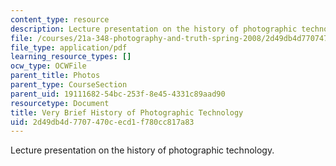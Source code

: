 ```yaml
---
content_type: resource
description: Lecture presentation on the history of photographic technology.
file: /courses/21a-348-photography-and-truth-spring-2008/2d49db4d7707470cecd1f780cc817a83_MIT21A_348S08_evolution.pdf
file_type: application/pdf
learning_resource_types: []
ocw_type: OCWFile
parent_title: Photos
parent_type: CourseSection
parent_uid: 19111682-54bc-253f-8e45-4331c89aad90
resourcetype: Document
title: Very Brief History of Photographic Technology
uid: 2d49db4d-7707-470c-ecd1-f780cc817a83
---
```

Lecture presentation on the history of photographic technology.

